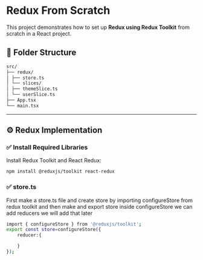 # Redux From Scratch

This project demonstrates how to set up **Redux using Redux Toolkit** from scratch in a React project.


## 📁 Folder Structure
```bash
src/
├── redux/
│ ├── store.ts
│ └── slices/
│ ├── themeSlice.ts
│ └── userSlice.ts
├── App.tsx
└── main.tsx
```

---

## ⚙️ Redux Implementation

### ✅ Install Required Libraries

Install Redux Toolkit and React Redux:

```bash
npm install @reduxjs/toolkit react-redux
```
### ✅ store.ts

First make a store.ts file and create store by
importing configureStore from redux toolkit and then make and export store 
inside configureStore we can add reducers we will add that later

```bash
import { configureStore } from '@reduxjs/toolkit';
export const store=configureStore({
    reducer:{

    }
});
```

